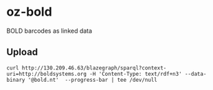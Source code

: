 # oz-bold
BOLD barcodes as linked data

## Upload

```
curl http://130.209.46.63/blazegraph/sparql?context-uri=http://boldsystems.org -H 'Content-Type: text/rdf+n3' --data-binary '@bold.nt'  --progress-bar | tee /dev/null
```

